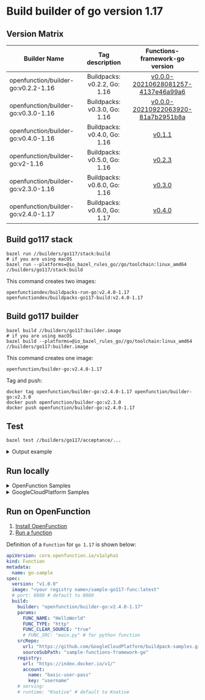 # Build builder of go version 1.17

## Version Matrix

| Builder Name                        |       Tag description        |                                                        Functions-framework-go version                                                        |
|-------------------------------------|:----------------------------:|:--------------------------------------------------------------------------------------------------------------------------------------------:|
| openfunction/builder-go:v0.2.2-1.16 | Buildpacks: v0.2.2, Go: 1.16 | [v0.0.0-20210628081257-4137e46a99a6](https://github.com/OpenFunction/functions-framework-go/commit/4137e46a99a6e97f1ff808b4d92ca5f76412f0cc) |
| openfunction/builder-go:v0.3.0-1.16 | Buildpacks: v0.3.0, Go: 1.16 | [v0.0.0-20210922063920-81a7b2951b8a](https://github.com/OpenFunction/functions-framework-go/commit/81a7b2951b8af0897978dcc483c1217ac98f02fb) |
| openfunction/builder-go:v0.4.0-1.16 | Buildpacks: v0.4.0, Go: 1.16 |                             [v0.1.1](https://github.com/OpenFunction/functions-framework-go/releases/tag/v0.1.1)                             |
| openfunction/builder-go:v2-1.16     | Buildpacks: v0.5.0, Go: 1.16 |                             [v0.2.3](https://github.com/OpenFunction/functions-framework-go/releases/tag/v0.2.3)                             |
| openfunction/builder-go:v2.3.0-1.16 | Buildpacks: v0.6.0, Go: 1.16 |                             [v0.3.0](https://github.com/OpenFunction/functions-framework-go/releases/tag/v0.3.0)                             |
| openfunction/builder-go:v2.4.0-1.17 | Buildpacks: v0.6.0, Go: 1.17 |                             [v0.4.0](https://github.com/OpenFunction/functions-framework-go/releases/tag/v0.4.0)                             |

## Build go117 stack

```shell
bazel run //builders/go117/stack:build
# if you are using macOS
bazel run --platforms=@io_bazel_rules_go//go/toolchain:linux_amd64 //builders/go117/stack:build
```

This command creates two images:

```shell
openfunctiondev/buildpacks-run-go:v2.4.0-1.17
openfunctiondev/buildpacks-go117-build:v2.4.0-1.17
```

## Build go117 builder

```shell
bazel build //builders/go117:builder.image
# if you are using macOS
bazel build --platforms=@io_bazel_rules_go//go/toolchain:linux_amd64 //builders/go117:builder.image
```

This command creates one image:

```shell
openfunction/builder-go:v2.4.0-1.17
```

Tag and push:

```shell
docker tag openfunction/builder-go:v2.4.0-1.17 openfunction/builder-go:v2.3.0
docker push openfunction/builder-go:v2.3.0
docker push openfunction/builder-go:v2.4.0-1.17
```

## Test

```shell
bazel test //builders/go117/acceptance/...
```

<details>
<summary>Output example</summary>

```shell
INFO: Analyzed 2 targets (8 packages loaded, 205 targets configured).
INFO: Found 1 target and 1 test target...
INFO: Elapsed time: 50.633s, Critical Path: 49.87s
INFO: 10 processes: 3 internal, 6 linux-sandbox, 1 local.
INFO: Build completed successfully, 10 total actions
//builders/go117/acceptance:go_fn_test                                   PASSED in 48.1s

Executed 1 out of 1 test: 1 test passes.
INFO: Build completed successfully, 10 total actions
```

</details>

## Run locally

<details>
<summary>OpenFunction Samples</summary>

---

Download samples:

```shell
git clone https://github.com/OpenFunction/samples.git
```

Build the function:

> Add `--network host` to pack and docker command if they cannot reach internet.

```shell
cd samples/functions/Knative/hello-world-go
pack build func-helloworld-go --builder openfunction/builder-go:v2.4.0-1.17 --env FUNC_NAME="HelloWorld"  --env FUNC_CLEAR_SOURCE=true
docker run --rm --env="FUNC_CONTEXT={\"name\":\"HelloWorld\",\"version\":\"v1.0.0\",\"port\":\"8080\",\"runtime\":\"Knative\"}" --env="CONTEXT_MODE=self-host" --name func-helloworld-go -p 8080:8080 func-helloworld-go
```

Visit the function:

```shell
curl http://localhost:8080
```

Output example:

```shell
hello, world!
```

</details>

<details>

<summary>GoogleCloudPlatform Samples</summary>

---

Download samples:

```shell
git clone https://github.com/GoogleCloudPlatform/buildpack-samples.git
```

Build the function:

> Add `--network host` to pack and docker command if they cannot reach internet.

```shell
cd buildpack-samples/sample-functions-framework-go/
pack build function-go --builder openfunction/builder-go:v2.4.0-1.17 --env FUNC_NAME="HelloWorld"
docker run --rm -p8080:8080 function-go
```

Visit the function:

```shell
curl http://localhost:8080
```

Output example:

```shell
hello, world
```

</details>

## Run on OpenFunction

1. [Install OpenFunction](https://github.com/OpenFunction/OpenFunction#quickstart)
2. [Run a function](https://github.com/OpenFunction/OpenFunction#sample-run-a-function)

Definition of a ```Function``` for ```go 1.17``` is shown below:

```yaml
apiVersion: core.openfunction.io/v1alpha1
kind: Function
metadata:
  name: go-sample
spec:
  version: "v1.0.0"
  image: "<your registry name>/sample-go117-func:latest"
  # port: 8080 # default to 8080
  build:
    builder: "openfunction/builder-go:v2.4.0-1.17"
    params:
      FUNC_NAME: "HelloWorld"
      FUNC_TYPE: "http"
      FUNC_CLEAR_SOURCE: "true"
      # FUNC_SRC: "main.py" # for python function
    srcRepo:
      url: "https://github.com/GoogleCloudPlatform/buildpack-samples.git"
      sourceSubPath: "sample-functions-framework-go"
    registry:
      url: "https://index.docker.io/v1/"
      account:
        name: "basic-user-pass"
        key: "username"
    # serving:
    # runtime: "Knative" # default to Knative
```
